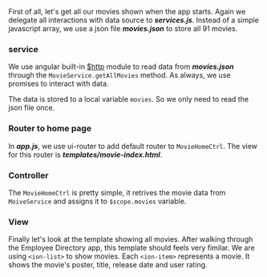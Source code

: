 First of all, let's get all our movies shown when the app starts. Again we delegate all interactions with data source to 
***services.js***. Instead of a simple javascript array, we use a json file ***movies.json*** to store all 91 movies.

### service

We use angular built-in <a href="https://docs.angularjs.org/api/ng/service/$http" target="_blank">$http</a> module to read data from ***movies.json*** 
through the ```MovieService.getAllMovies``` method. As always, we use promises to interact with data. 

The data is stored to a local variable ```movies```. So we only need to read the json file once. 

### Router to home page

In ***app.js***, we use ui-router to add default router to ```MovieHomeCtrl```. The view for this router is ***templates/movie-index.html***.

### Controller

The ```MovieHomeCtrl``` is pretty simple, it retrives the movie data from ```MoiveService``` and assigns it to ```$scope.movies``` variable.

### View

Finally let's look at the template showing all movies. After walking through the Employee Directory app, this template should feels 
very fimilar. We are using ```<ion-list>``` to show movies. Each ```<ion-item>``` represents a movie. It shows the movie's poster, title, release date 
and user rating.

